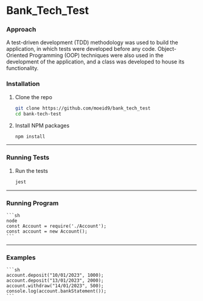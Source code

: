 # Bank_Tech_Test
### Approach
A test-driven development (TDD) methodology was used to build the application, in which tests were developed before any code. 
Object-Oriented Programming (OOP) techniques were also used in the development of the application, and a class was developed to house its functionality.
### Installation

1. Clone the repo
   ```sh
   git clone https://github.com/moeid9/bank_tech_test
   cd bank-tech-test
   ```
2. Install NPM packages

   ```sh
   npm install
   ```
---

### Running Tests

1. Run the tests

   ```sh
   jest
   ```
---

### Running Program

    ```sh
    node
    const Account = require('./Account');
    const account = new Account();
    ```
---

### Examples
    ```sh
    account.deposit("10/01/2023", 1000);
    account.deposit("13/01/2023", 2000);
    account.withdraw("14/01/2023", 500);
    console.log(account.bankStatement());
    ```

